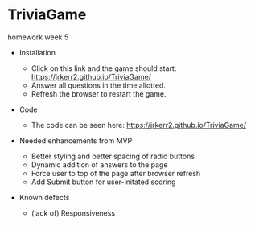 # TriviaGame
homework week 5

- Installation
    + Click on this link and the game should start: https://jrkerr2.github.io/TriviaGame/
    + Answer all questions in the time allotted.
    + Refresh the browser to restart the game.

- Code
    + The code can be seen here: https://jrkerr2.github.io/TriviaGame/

- Needed enhancements from MVP
    + Better styling and better spacing of radio buttons
    + Dynamic addition of answers to the page
    + Force user to top of the page after browser refresh
    + Add Submit button for user-initated scoring

- Known defects
    + (lack of) Responsiveness

